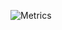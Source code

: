 ![Metrics](https://metrics.lecoq.io/emilienbev?template=classic&achievements=1&repositories=1&languages=1&base.indepth=false&base.hireable=false&base.skip=false&repositories.batch=100&repositories.forks=false&repositories.affiliations=owner&languages=false&languages.ignored=ShaderLab%2C%20HLSL&languages.limit=8&languages.threshold=0%25&languages.other=false&languages.colors=github&languages.sections=most-used&languages.indepth=false&languages.analysis.timeout=15&languages.analysis.timeout.repositories=7.5&languages.categories=markup%2C%20programming&languages.recent.categories=markup%2C%20programming&languages.recent.load=300&languages.recent.days=14&repositories=false&repositories.featured=couchbase%2Fcouchbase-net-client&repositories.pinned=2&repositories.starred=0&repositories.random=0&repositories.order=featured%2C%20pinned%2C%20starred%2C%20random&achievements=false&achievements.threshold=C&achievements.secrets=true&achievements.display=compact&achievements.limit=6&config.timezone=Europe%2FLondon)
<!--[![Emilien's GitHub stats](https://github-readme-stats.vercel.app/api?username=emilienbev&theme=catppuccin_latte&hide_rank=true)](https://github.com/emilienbev/github-readme-stats) -->
